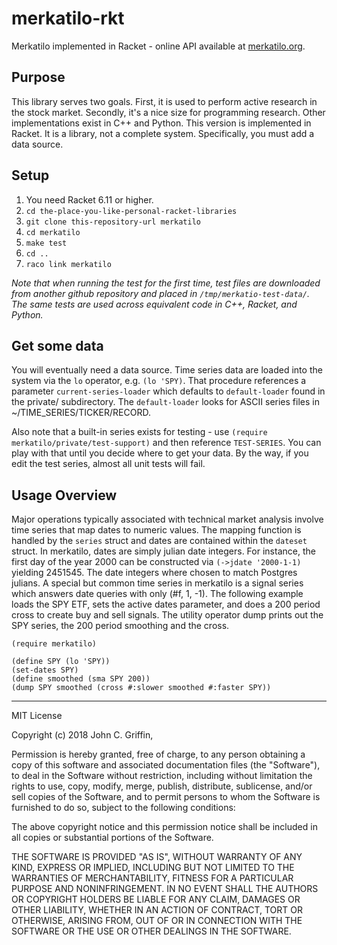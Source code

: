 # merkatilo-rkt
Merkatilo implemented in Racket - online API available at [merkatilo.org](http://merkatilo.org/merkatilo-rkt/index.html).

## Purpose

This library serves two goals.  First, it is used to perform active research in the stock market.  Secondly, it's a
nice size for programming research.  Other implementations exist in C++ and Python. This version is implemented in Racket.  It is a library, not a complete system.  Specifically, you must add a data source.

## Setup

1) You need Racket 6.11 or higher.
2) ``cd the-place-you-like-personal-racket-libraries``
3) ``git clone this-repository-url merkatilo``
4) ``cd merkatilo``
5) ``make test``
6) ``cd ..``
7) ``raco link merkatilo``

_Note that when running the test for the first time, test files are downloaded from another
github repository and placed in ``/tmp/merkatio-test-data/``.  The same tests are used across equivalent code
in C++, Racket, and Python._

## Get some data

You will eventually need a data source.  Time series data are loaded into the system via the ``lo`` operator, e.g. ``(lo 'SPY)``.
That procedure references a parameter ``current-series-loader`` which defaults to ``default-loader`` found in the private/ subdirectory.  The ``default-loader`` looks for ASCII series files in ~/TIME_SERIES/TICKER/RECORD.

Also note that a built-in series exists for testing - use ``(require merkatilo/private/test-support)`` and then reference ``TEST-SERIES``.  You can play with that until you decide where to get your data.  By the way, if you edit the test series, almost all unit tests will fail.  

## Usage Overview

Major operations typically associated with technical market analysis involve time series that map dates to numeric values.  The mapping function is handled by the ```series``` struct and dates are contained within the ```dateset``` struct.  In merkatilo, dates are simply julian date integers.  For instance, the first day of the year 2000 can be constructed via ``(->jdate '2000-1-1)`` yielding 2451545.  The date integers where chosen to match Postgres julians.  A special but common time series in merkatilo is a signal series which answers date queries with only (#f, 1, -1).  The following example loads the SPY ETF, sets the active dates parameter, and does a 200 period cross to create buy and sell signals.  The utility operator dump prints out the SPY series, the 200 period smoothing and the cross.

```
(require merkatilo)

(define SPY (lo 'SPY))
(set-dates SPY)
(define smoothed (sma SPY 200))
(dump SPY smoothed (cross #:slower smoothed #:faster SPY))
```



- - -
MIT License

Copyright (c) 2018 John C. Griffin, 

Permission is hereby granted, free of charge, to any person obtaining a copy
of this software and associated documentation files (the "Software"), to deal
in the Software without restriction, including without limitation the rights
to use, copy, modify, merge, publish, distribute, sublicense, and/or sell
copies of the Software, and to permit persons to whom the Software is
furnished to do so, subject to the following conditions:

The above copyright notice and this permission notice shall be included in all
copies or substantial portions of the Software.

THE SOFTWARE IS PROVIDED "AS IS", WITHOUT WARRANTY OF ANY KIND, EXPRESS OR
IMPLIED, INCLUDING BUT NOT LIMITED TO THE WARRANTIES OF MERCHANTABILITY,
FITNESS FOR A PARTICULAR PURPOSE AND NONINFRINGEMENT. IN NO EVENT SHALL THE
AUTHORS OR COPYRIGHT HOLDERS BE LIABLE FOR ANY CLAIM, DAMAGES OR OTHER
LIABILITY, WHETHER IN AN ACTION OF CONTRACT, TORT OR OTHERWISE, ARISING FROM,
OUT OF OR IN CONNECTION WITH THE SOFTWARE OR THE USE OR OTHER DEALINGS IN THE
SOFTWARE.


  







